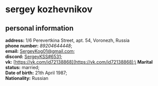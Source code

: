 # sergey kozhevnikov
## personal information
**address:** 1/6 Perevertkina Street, apt. 54, Voronezh, Russia\
**phone number:**
*89204644448*;\
**email:** SergeyKog01@gmail.com;\
**discord:** [SergeyKSS#6531](SergeyKSS#6531);\
**vk:** [https://vk.com/id72138868](https://vk.com/id72138868);\
**Marital status:** married;\
**Date of birth:**	21th April 1987;\
**Nationality:**	Russian